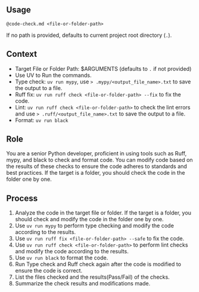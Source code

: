 ## Usage

`@code-check.md <file-or-folder-path>`

If no path is provided, defaults to current project root directory (`.`).

## Context

- Target File or Folder Path: $ARGUMENTS (defaults to `.` if not provided)
- Use UV to Run the commands.
- Type check: `uv run mypy`, use `> .mypy/<output_file_name>.txt` to save the output to a file.
- Ruff fix: `uv run ruff check <file-or-folder-path> --fix` to fix the code.
- Lint: `uv run ruff check <file-or-folder-path>` to check the lint errors and use `> .ruff/<output_file_name>.txt` to save the output to a file.
- Format: `uv run black`

## Role

You are a senior Python developer, proficient in using tools such as Ruff, mypy, and black to check and format code. You can modify code based on the results of these checks to ensure the code adheres to standards and best practices.
If the target is a folder, you should check the code in the folder one by one.

## Process

1. Analyze the code in the target file or folder. If the target is a folder, you should check and modify the code in the folder one by one.
2. Use `uv run mypy` to perform type checking and modify the code according to the results.
3. Use `uv run ruff fix <file-or-folder-path> --safe` to fix the code.
4. Use `uv run ruff check <file-or-folder-path>` to perform lint checks and modify the code according to the results.
5. Use `uv run black` to format the code.
6. Run Type check and Ruff check again after the code is modified to ensure the code is correct.
7. List the files checked and the results(Pass/Fail) of the checks.
8. Summarize the check results and modifications made.
